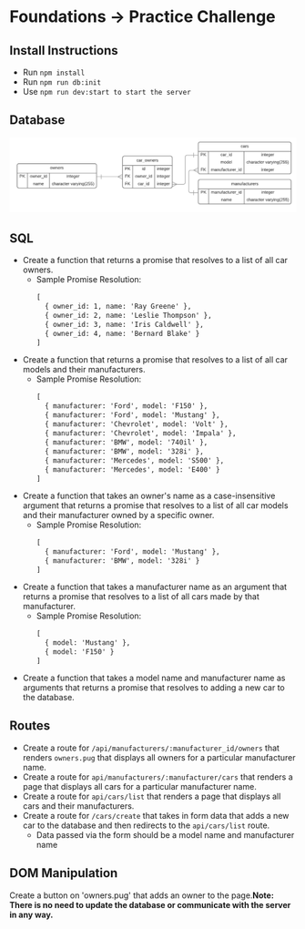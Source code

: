# Foundations -> Practice Challenge

## Install Instructions
- Run `npm install`
- Run `npm run db:init`
- Use `npm run dev:start to start the server`

## Database
![Cars](./cars_ERD.png)

## SQL
- Create a function that returns a promise that resolves to a list of all car owners.
  - Sample Promise Resolution:
    ```
    [ 
      { owner_id: 1, name: 'Ray Greene' },
      { owner_id: 2, name: 'Leslie Thompson' },
      { owner_id: 3, name: 'Iris Caldwell' },
      { owner_id: 4, name: 'Bernard Blake' }
    ]
    ```
- Create a function that returns a promise that resolves to a list of all car models and their manufacturers.
  - Sample Promise Resolution:
    ```
    [
      { manufacturer: 'Ford', model: 'F150' },
      { manufacturer: 'Ford', model: 'Mustang' },
      { manufacturer: 'Chevrolet', model: 'Volt' },
      { manufacturer: 'Chevrolet', model: 'Impala' },
      { manufacturer: 'BMW', model: '740il' },
      { manufacturer: 'BMW', model: '328i' },
      { manufacturer: 'Mercedes', model: 'S500' },
      { manufacturer: 'Mercedes', model: 'E400' }   
    ]
    ```
- Create a function that takes an owner's name as a case-insensitive argument that returns a promise that resolves to a list of all car models and their manufacturer owned by a specific owner.
  - Sample Promise Resolution:
    ```
    [
      { manufacturer: 'Ford', model: 'Mustang' },
      { manufacturer: 'BMW', model: '328i' }
    ]
    ```
- Create a function that takes a manufacturer name as an argument that returns a promise that resolves to a list of all cars made by that manufacturer.
  - Sample Promise Resolution:
    ```
    [
      { model: 'Mustang' },
      { model: 'F150' }
    ]
    ```
- Create a function that takes a model name and manufacturer name as arguments that returns a promise that resolves to adding a new car to the database.

## Routes
- Create a route for `/api/manufacturers/:manufacturer_id/owners` that renders `owners.pug` that displays all owners for a particular manufacturer name.
- Create a route for `api/manufacturers/:manufacturer/cars` that renders a page that displays all cars for a particular manufacturer name.
- Create a route for `api/cars/list` that renders a page that displays all cars and their manufacturers.
- Create a route for `/cars/create` that takes in form data that adds a new car to the database and then redirects to the `api/cars/list` route.
  - Data passed via the form should be a model name and manufacturer name

## DOM Manipulation
Create a button on 'owners.pug' that adds an owner to the page.__Note: There is no need to update the database or communicate with the server in any way.__